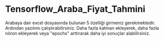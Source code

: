 # Tensorflow_Araba_Fiyat_Tahmini
Arabaya dair excel dosyasında bulunan 5 özelliği girmeniz gerekmektedir. Ardından yazılımı çalıştırabilirsiniz.
Daha fazla katman ekleyerek, daha fazla nöron ekleyerek veya "epochs" arttırarak daha iyi sonuçlar alabilirsiniz.
